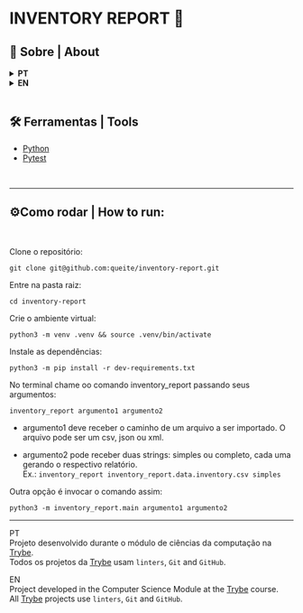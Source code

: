 # INVENTORY REPORT 📑

## 📄 Sobre | About
<details>
  <summary>
    <strong>PT</strong>
  </summary><br>
   Gerador de relatórios criado usando Programação Orientada a Objetos(POO) que recebe como entrada arquivos com dados de um estoque e gera, como saída, um relatório.

  <br>

  🎯
  * Aplicar conceitos de Orientação a Objetos em Python;
  * Aplicar padrões de projeto;
  * Leitura e escrita de arquivos (XML, CSV, JSON).

  🧪 Tentes realizados para inventory_report/inventory/product.py (criação de produto) e inventory_report/reports/colored_report.py (geração de uma versão do relatório em cores) com pytest.<br>
</details>

<details>
  <summary>
    <strong>EN</strong>
  </summary><br>
  Report generator built with Object-Oriented Programming (OOP) that receives as entry files with data from and an inventory and generate, as output, a report.

  <br>

  🎯
  * Apply Object-Oriented concepts in Python;
  * Apply design patterns;
  * Reading and writing files (XML, CSV, JSON)

  🧪 Tests performed to inventory_report/inventory/product.py (product creation) and inventory_report/reports/colored_report.py (generating a color version of the report) with pytest. <br>
</details>
<br>

## 🛠️ Ferramentas | Tools
* [Python](https://www.python.org/)
* [Pytest](https://docs.pytest.org/en/7.2.x/)
<br>

---

## ⚙️Como rodar |  How to run:
<br>

Clone o repositório:
```
git clone git@github.com:queite/inventory-report.git
```
Entre na pasta raiz:
```
cd inventory-report
```
Crie o ambiente virtual:
```
python3 -m venv .venv && source .venv/bin/activate
```
Instale as dependências:
```
python3 -m pip install -r dev-requirements.txt
```
No terminal chame oo comando inventory_report passando seus argumentos:
```
inventory_report argumento1 argumento2
```
* argumento1 deve receber o caminho de um arquivo a ser importado. O arquivo pode ser um csv, json ou xml.

* argumento2 pode receber duas strings: simples ou completo, cada uma gerando o respectivo relatório. <br>
Ex.: `inventory_report inventory_report.data.inventory.csv simples`

Outra opção é invocar o comando assim:
```
python3 -m inventory_report.main argumento1 argumento2
```

<!-- Download the code:
```
git clone git@github.com:queite/inventory-report.git
```
Enter the root folder:
```
cd inventory-repor 
Install dependencies:
```
python3 -m pip install -r dev-requirements.txt
``` -->
---
PT<br>
Projeto desenvolvido durante o módulo de ciências da computação na [Trybe](https://www.betrybe.com/).<br/>
Todos os projetos da [Trybe](https://www.betrybe.com/) usam `linters`, `Git` and `GitHub`.<br/>

EN<br>
Project developed in the Computer Science Module at the [Trybe](https://www.betrybe.com/) course.<br/>
All [Trybe](https://www.betrybe.com/) projects use `linters`, `Git` and `GitHub`.<br/>
